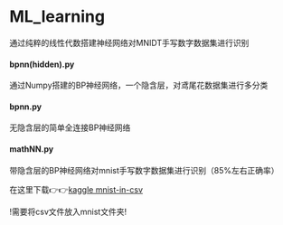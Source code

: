 # ML_learning
通过纯粹的线性代数搭建神经网络对MNIDT手写数字数据集进行识别
#### bpnn(hidden).py
通过Numpy搭建的BP神经网络，一个隐含层，对鸢尾花数据集进行多分类
#### bpnn.py
无隐含层的简单全连接BP神经网络
#### mathNN.py
带隐含层的BP神经网络对mnist手写数字数据集进行识别（85%左右正确率）

在这里下载👉👉[kaggle mnist-in-csv](https://www.kaggle.com/datasets/oddrationale/mnist-in-csv)

!需要将csv文件放入mnist文件夹!
